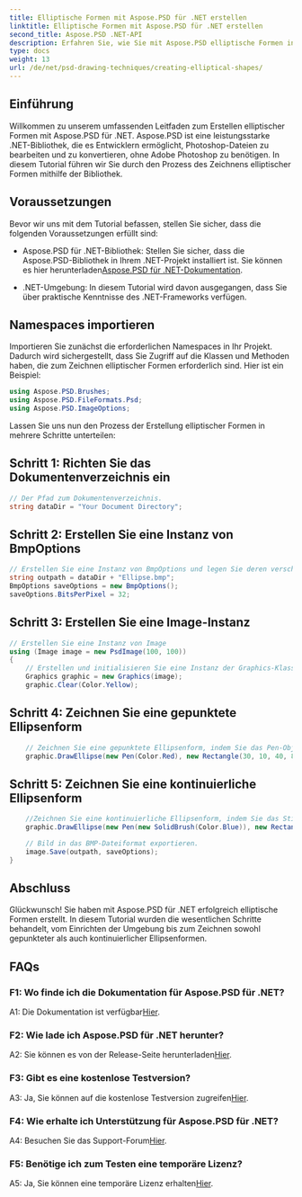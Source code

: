 ```yaml
---
title: Elliptische Formen mit Aspose.PSD für .NET erstellen
linktitle: Elliptische Formen mit Aspose.PSD für .NET erstellen
second_title: Aspose.PSD .NET-API
description: Erfahren Sie, wie Sie mit Aspose.PSD elliptische Formen in .NET zeichnen. Schritt-für-Schritt-Anleitung mit Codebeispielen. Erstellen Sie mühelos atemberaubende Grafiken.
type: docs
weight: 13
url: /de/net/psd-drawing-techniques/creating-elliptical-shapes/
---
```

## Einführung

Willkommen zu unserem umfassenden Leitfaden zum Erstellen elliptischer Formen mit Aspose.PSD für .NET. Aspose.PSD ist eine leistungsstarke .NET-Bibliothek, die es Entwicklern ermöglicht, Photoshop-Dateien zu bearbeiten und zu konvertieren, ohne Adobe Photoshop zu benötigen. In diesem Tutorial führen wir Sie durch den Prozess des Zeichnens elliptischer Formen mithilfe der Bibliothek.

## Voraussetzungen

Bevor wir uns mit dem Tutorial befassen, stellen Sie sicher, dass die folgenden Voraussetzungen erfüllt sind:

- Aspose.PSD für .NET-Bibliothek: Stellen Sie sicher, dass die Aspose.PSD-Bibliothek in Ihrem .NET-Projekt installiert ist. Sie können es hier herunterladen[Aspose.PSD für .NET-Dokumentation](https://reference.aspose.com/psd/net/).

- .NET-Umgebung: In diesem Tutorial wird davon ausgegangen, dass Sie über praktische Kenntnisse des .NET-Frameworks verfügen.

## Namespaces importieren

Importieren Sie zunächst die erforderlichen Namespaces in Ihr Projekt. Dadurch wird sichergestellt, dass Sie Zugriff auf die Klassen und Methoden haben, die zum Zeichnen elliptischer Formen erforderlich sind. Hier ist ein Beispiel:

```csharp
using Aspose.PSD.Brushes;
using Aspose.PSD.FileFormats.Psd;
using Aspose.PSD.ImageOptions;
```

Lassen Sie uns nun den Prozess der Erstellung elliptischer Formen in mehrere Schritte unterteilen:

## Schritt 1: Richten Sie das Dokumentenverzeichnis ein

```csharp
// Der Pfad zum Dokumentenverzeichnis.
string dataDir = "Your Document Directory";
```

## Schritt 2: Erstellen Sie eine Instanz von BmpOptions

```csharp
// Erstellen Sie eine Instanz von BmpOptions und legen Sie deren verschiedene Eigenschaften fest
string outpath = dataDir + "Ellipse.bmp";
BmpOptions saveOptions = new BmpOptions();
saveOptions.BitsPerPixel = 32;
```

## Schritt 3: Erstellen Sie eine Image-Instanz

```csharp
// Erstellen Sie eine Instanz von Image
using (Image image = new PsdImage(100, 100))
{
    // Erstellen und initialisieren Sie eine Instanz der Graphics-Klasse und der Clear Graphics-Oberfläche
    Graphics graphic = new Graphics(image);
    graphic.Clear(Color.Yellow);
```

## Schritt 4: Zeichnen Sie eine gepunktete Ellipsenform

```csharp
    // Zeichnen Sie eine gepunktete Ellipsenform, indem Sie das Pen-Objekt mit roter Farbe und einem umgebenden Rechteck angeben
    graphic.DrawEllipse(new Pen(Color.Red), new Rectangle(30, 10, 40, 80));
```

## Schritt 5: Zeichnen Sie eine kontinuierliche Ellipsenform

```csharp
    //Zeichnen Sie eine kontinuierliche Ellipsenform, indem Sie das Stiftobjekt mit einem durchgehenden Pinsel mit blauer Farbe und einem umgebenden Rechteck angeben
    graphic.DrawEllipse(new Pen(new SolidBrush(Color.Blue)), new Rectangle(10, 30, 80, 40));

    // Bild in das BMP-Dateiformat exportieren.
    image.Save(outpath, saveOptions);
}
```

## Abschluss

Glückwunsch! Sie haben mit Aspose.PSD für .NET erfolgreich elliptische Formen erstellt. In diesem Tutorial wurden die wesentlichen Schritte behandelt, vom Einrichten der Umgebung bis zum Zeichnen sowohl gepunkteter als auch kontinuierlicher Ellipsenformen.

## FAQs

### F1: Wo finde ich die Dokumentation für Aspose.PSD für .NET?

 A1: Die Dokumentation ist verfügbar[Hier](https://reference.aspose.com/psd/net/).

### F2: Wie lade ich Aspose.PSD für .NET herunter?

 A2: Sie können es von der Release-Seite herunterladen[Hier](https://releases.aspose.com/psd/net/).

### F3: Gibt es eine kostenlose Testversion?

 A3: Ja, Sie können auf die kostenlose Testversion zugreifen[Hier](https://releases.aspose.com/).

### F4: Wie erhalte ich Unterstützung für Aspose.PSD für .NET?

 A4: Besuchen Sie das Support-Forum[Hier](https://forum.aspose.com/c/psd/34).

### F5: Benötige ich zum Testen eine temporäre Lizenz?

 A5: Ja, Sie können eine temporäre Lizenz erhalten[Hier](https://purchase.aspose.com/temporary-license/).